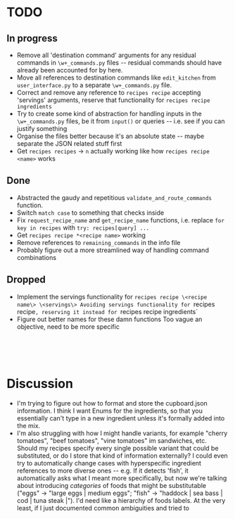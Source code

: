 # TODO
## In progress
- Remove all 'destination command' arguments for any residual commands in `\w+_commands.py` files -- residual commands should have already been accounted for by here.
- Move all references to destination commands like `edit_kitchen` from `user_interface.py` to a separate `\w+_commands.py` file.
- Correct and remove any reference to `recipes recipe` accepting 'servings' arguments, reserve that functionality for `recipes recipe ingredients` 
- Try to create some kind of abstraction for handling inputs in the `\w+_commands.py` files, be it from `input()` or queries -- i.e. see if you can justify something
- Organise the files better because it's an absolute state -- maybe separate the JSON related stuff first
- Get `recipes recipes` -> `n` actually working like how `recipes recipe <name>` works
## Done
- Abstracted the gaudy and repetitious `validate_and_route_commands` function.
- Switch `match case` to something that checks inside
- Fix `request_recipe_name` and `get_recipe_name` functions, i.e. replace `for key in recipes` with `try: recipes[query] ...`
- Get `recipes recipe *<recipe name>` working
- Remove references to `remaining_commands` in the info file
- Probably figure out a more streamlined way of handling command combinations
## Dropped
- Implement the servings functionality for `recipes recipe \<recipe name\> \<servings\>
    Avoiding servings functionality for `recipes recipe`, reserving it instead for `recipes recipe ingredients`
- Figure out better names for these damn functions
    Too vague an objective, need to be more specific

<br>
<br>
<br>

# Discussion
- I'm trying to figure out how to format and store the cupboard.json information. I think I want Enums for the ingredients, so that you essentially can't type in a new ingredient unless it's formally added into the mix.
- I'm also struggling with how I might handle variants, for example "cherry tomatoes", "beef tomatoes", "vine tomatoes" im sandwiches, etc. Should my recipes specify every single possible variant that could be substituted, or do I store that kind of information externally? I could even try to automatically change cases with hyperspecific ingredient references to more diverse ones -- e.g. If it detects 'fish', it automatically asks what I meant more specifically, but now we're talking about introducing *categories* of foods that might be substitutable ("eggs" -> "large eggs | medium eggs"; "fish" -> "haddock | sea bass | cod | tuna steak |"). I'd need like a hierarchy of foods labels. At the very least, if I just documented common ambiguities and tried to 
